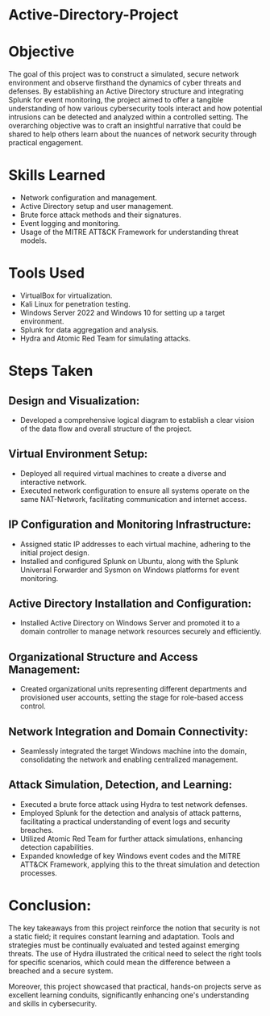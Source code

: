 # Active-Directory-Project


# Objective

The goal of this project was to construct a simulated, secure network environment and observe firsthand the dynamics of cyber threats and defenses. By establishing an Active Directory structure and integrating Splunk for event monitoring, the project aimed to offer a tangible understanding of how various cybersecurity tools interact and how potential intrusions can be detected and analyzed within a controlled setting. The overarching objective was to craft an insightful narrative that could be shared to help others learn about the nuances of network security through practical engagement.

# Skills Learned

- Network configuration and management.
- Active Directory setup and user management.
- Brute force attack methods and their signatures.
- Event logging and monitoring.
- Usage of the MITRE ATT&CK Framework for understanding threat models.

# Tools Used

- VirtualBox for virtualization.
- Kali Linux for penetration testing.
- Windows Server 2022 and Windows 10 for setting up a target environment.
- Splunk for data aggregation and analysis.
- Hydra and Atomic Red Team for simulating attacks.

# Steps Taken
## Design and Visualization:
- Developed a comprehensive logical diagram to establish a clear vision of the data flow and overall structure of the project.

## Virtual Environment Setup:
- Deployed all required virtual machines to create a diverse and interactive network.
- Executed network configuration to ensure all systems operate on the same NAT-Network, facilitating communication and internet access.

## IP Configuration and Monitoring Infrastructure:
- Assigned static IP addresses to each virtual machine, adhering to the initial project design.
- Installed and configured Splunk on Ubuntu, along with the Splunk Universal Forwarder and Sysmon on Windows platforms for event monitoring.

## Active Directory Installation and Configuration:
- Installed Active Directory on Windows Server and promoted it to a domain controller to manage network resources securely and efficiently.

## Organizational Structure and Access Management:
- Created organizational units representing different departments and provisioned user accounts, setting the stage for role-based access control.

## Network Integration and Domain Connectivity:
- Seamlessly integrated the target Windows machine into the domain, consolidating the network and enabling centralized management.

## Attack Simulation, Detection, and Learning:
- Executed a brute force attack using Hydra to test network defenses.
- Employed Splunk for the detection and analysis of attack patterns, facilitating a practical understanding of event logs and security breaches.
- Utilized Atomic Red Team for further attack simulations, enhancing detection capabilities.
- Expanded knowledge of key Windows event codes and the MITRE ATT&CK Framework, applying this to the threat simulation and detection processes.


# Conclusion:
The key takeaways from this project reinforce the notion that security is not a static field; it requires constant learning and adaptation. Tools and strategies must be continually evaluated and tested against emerging threats. The use of Hydra illustrated the critical need to select the right tools for specific scenarios, which could mean the difference between a breached and a secure system.

Moreover, this project showcased that practical, hands-on projects serve as excellent learning conduits, significantly enhancing one's understanding and skills in cybersecurity.
